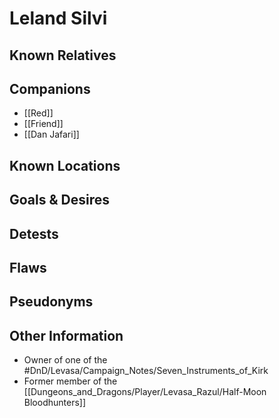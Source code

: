 # Leland Silvi

## Known Relatives

## Companions
- [[Red]]
- [[Friend]]
- [[Dan Jafari]]

## Known Locations

## Goals & Desires

## Detests

## Flaws

## Pseudonyms

## Other Information
- Owner of one of the #DnD/Levasa/Campaign_Notes/Seven_Instruments_of_Kirk 
- Former member of the [[Dungeons_and_Dragons/Player/Levasa_Razul/Half-Moon Bloodhunters]]